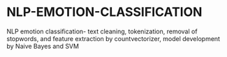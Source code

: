 # NLP-EMOTION-CLASSIFICATION
NLP emotion classification- text cleaning, tokenization, removal of stopwords, and feature extraction by countvectorizer, model development by Naive Bayes and SVM
